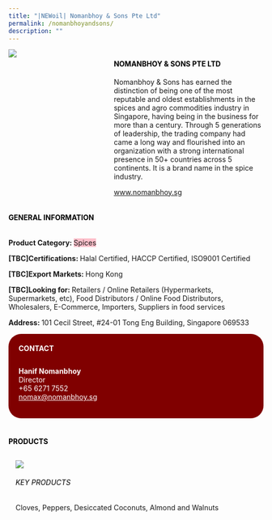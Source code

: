 ```yaml
---
title: "|NEWoil| Nomanbhoy & Sons Pte Ltd"
permalink: /nomanbhoyandsons/
description: ""
---
```

<head>
	<div class="flex-paragraph">
		<!--hi there! this is a comment and will provide you with instructional guides-->
		<!--insert booth number here!-->
		<p style="text-transform: uppercase"></p></div>
			<div class="flex-container" style="display: flex; flex-wrap: wrap;">
				<!--insert DOWNLOAD link of company logo between the " marks!-->
			<div class="card sgds" style="flex: 1 1 40%; display: block;"><img src="https://doc-0s-3s-docs.googleusercontent.com/docs/securesc/69isnljd6u5lkd2esi0uo09d7a1dfqf2/c7o2lkn5tnull0mi7vegvjn6ahm96th1/1676208300000/12105796777324072886/12105796777324072886/1342QyjsrDx5aI6XdpF88mw2uMgaE0ad3?e=download&ax=AB85Z1CaVrW4vj8txNAaU1393MS4ECatPJp7BC-tYwT9J-wRrQhjd8FeG99VZGBzHFPuQBDZmJUpUXw6RuZdnxty9CVMIhyufps5iRSGeuoXP75Ea6PmdiVCFUlrkFnSDACtHDKivqtqIxp3AE9HWLD7I0Gj1QRMOh8A_MBqnAJGeOO7vETJucmiiY2wFUpkyLlYNjdVSoXXhkv9e6jMQKR5kjwb_SsxE0GtEWtn95ys4p1yuI6bEsdxlHbpoGJ9bSPtJYGjcF5DAG0f4drrgvxei2i7zokxdGCqX55BiLbjof0fNhr-lOCu-flbopSVAl1v1jQiYUty5-KbTAjSYa3uHndpUYMRNWHM3UvF2AgRWOm9nGjAjNnmcmsqcBCAv6AcQ1KSqIzWMSQRRy9ORHIvfgR7vEX8vq8w-VP30LhvfgLr_JVjJe3_5ay7FAUpyJzFoA_CXxb3S4DbLm2DJWmotnY_lCtT8Pcm5VTJe8u423hc7QE4riCIdu7wlDWoqshq7HgIwM5cjTi9gGHZU6iuhzjyYSTrcj-5Xym-axxzyyOcBqZtWL8RQgGvzzNLTj2kV9tVtJqbAauhbLjIe2SAAKst-hAMoGpaHzA7ok_0RrwZcc6LSG_8fvCdEqF9tuB4SqXK3bDN4O2djDtE8-KYCJBDjNBsHZpWJedzO_hy5R18RtO_aRQOvvtN0rgAsa816VRjn1qLovcpokL2ll6IL-nsIOvb8r84a2gkYhZxbO1ecuq7GTvLYMpSVPeRa7xOwlRHsz9hMWbx1JBD8lnlNhz66OCy6dDD4mzMtGSJxGCN2XroWI_dTldotxF7Sp1i7y0JKTgKeup6sPM2phEZNqU0H9OefyhjoZkrrJtVwIKYC9TZrvv0pSEFCbroTUO1xwbWxtyauKZH9W-hLiFt3wBcRDo7KQ9S8J0&uuid=08a8bff0-44eb-4211-8364-9f786e23ea39&authuser=0"></div>
	<div class="card-sgds" style="flex: 1 1 58%; display: block; margin-left: 3px">
		<h4 style="text-transform: uppercase; color: black;"><!--insert the exhibitor's name between the <b> tags here--><b>Nomanbhoy & Sons Pte Ltd</b></h4><!--insert the exhibitor's description between the <p> tags here-->
		<p>Nomanbhoy & Sons has earned the distinction of being one of the
most reputable and oldest establishments in the spices and agro
commodities industry in Singapore, having being in the business for
more than a century. Through 5 generations of leadership, the
trading company had came a long way and flourished into an
organization with a strong international presence in 50+ countries
across 5 continents. It is a brand name in the spice industry.</p>
		<!--insert the exhibitor's website link, making sure there is "https:// www." present please. make sure the entire https link goes in between the " marks-->
		<p><a href="www.nomanbhoy.sg" target="_blank"><!--insert the www website link here (no need for https)-->www.nomanbhoy.sg</a></p>
	</div>
</div>
</head>

<body>
	<h4 style="text-transform: uppercase; color: black;"><b>General Information</b></h4>
		<div class="flex-container" style="display: flex; flex-wrap: wrap;">
			<div class="card sgds" style="flex: 1 1 65%; display: block; align-self: stretch">
			<div class="flex-paragraph">
			<p><b>Product Category: </b><span style=" background-color: pink; border-radius: 10 px;"><!--insert the exhibitor's pdt cat between the <p> tags here-->Spices</span></p> 
				<p><b>[TBC]Certifications: </b><!--insert all the exhibitor's certifications between the </b> and </p> here-->Halal Certified, HACCP Certified, ISO9001 Certified</p>
			<p><b>[TBC]Export Markets: </b><!--insert all the exhibitor's export markets between the </b> and </p> here-->Hong Kong</p>
			<p style="margin-bottom: 10px;"><b>[TBC]Looking for: </b><!--insert all the exhibitor's potential business partners between the </b> and </p> here-->Retailers / Online Retailers (Hypermarkets, Supermarkets, etc), Food Distributors / Online Food Distributors, Wholesalers, E-Commerce, Importers, Suppliers in food services</p><p><b>Address: </b><!--insert all the exhibitor's address the </b> and </p> here-->101 Cecil Street, #24-01 Tong Eng Building, Singapore 069533</p>
			</div>
		</div>
		<div class="card sgds" style="flex: 1 1 35%; padding: 10px; display: block; background-color: maroon; border-radius: 25px; align-self: center;">
		<h4 style="color: white; margin-top: 10px; margin-left: 10px;">CONTACT</h4>
		<div class="flex-paragraph">
			<!--replace with exhibitor's: -->
			<p style="padding: 10px; color: white;"><b><!-- POC name-->Hanif Nomanbhoy</b><br><!-- designation-->Director<br><!--contact number-->+65 6271 7552<br><!-- for linking purposes, insert their email after "mailto:"...--><a href="mailto:nomax@nomanbhoy.sg" style="color: white;"><!--...and also include the display email before </a> here-->nomax@nomanbhoy.sg</a></p>
		</div>
			</div>
		</div>
	<br>
		<h4 style="text-transform: uppercase; color: black;"><b>products</b></h4>
<div style="display: flex; flex-wrap: wrap;">
  <div class="card sgds" style="flex: 1 1 47%; margin: 10px; display: block;"><!--insert the exhibitor's DOWNLOAD image for product between the " marks here-->
	<div class="flex-image" style="display: block;"><img src="https://doc-10-3s-docs.googleusercontent.com/docs/securesc/69isnljd6u5lkd2esi0uo09d7a1dfqf2/rokmt0in61t5o8eme3fkt5484vnn5tfs/1676208225000/12105796777324072886/12105796777324072886/10PbHPeh-HORubOYQpov5NEyhI7lN7ihC?e=download&ax=AB85Z1DH37WAyJqVsDXf3g84HRouhESRUbKkf20r1m8UqFwvtZD2oCvpDHEzOpHN0SO0uXojqB8q1evKOXIu-59yYdzb4rf7Fxtqb0E5NdeXtDeNQvm2uWOn4UHgr-nG-cr4vT4dU3rj-P2xfudoBqU1gEimTci0LMq270s6KZIZN2QZIi1Vl_Eq_S1gKnw4dkrzeBcfaFxgLmE0BnRKm3h7opLExFsZO4FJzJN8akRrIIFgCJZlSqxX1BCCFS55YUsvKOOKzeenvQBTYUsCAjjRuJtUV_K5NhAlexL7WK1p5cor5WD8Tw1ReLZmvNHyIAbtw3gKJNW-LQdOU2bkLuJWX8GOhcDkkCFMsMlAWhHJsXUnnNvggtbTYqCtM4k1YMEJ4frOhEZ6RecOGEiBoFY5TbQXbnoP_NM6XdwC_4A8VK_smLLr9oa5tm-zWW8Hi4urfve8dr4-aXEPmnb0Rl-eXoPPZ_BBXMXxrkbu_IG0hxvO1s_OjIQ6ATJcslVSkkKKVsCvztprNaXzktOEsMKg70RfQ9MfvQ0xQVha7HF3uq1JQihGBdE3rIaDs6x87boKxUn39V2xczxXHt3sY2Vf8VoSZlytdR__q77_7gNVdHEWkbbImorYZ0SItI9CMHUCa_b2Ck4zIGqdwIx006T3fph0TMtoDw3gGiGEE3KCHDOXCJzkid1LDgS7prT9Lic31WxGD8o6jECQBkpKZFwulj55EvehxNfUI-peYGq04TjpCHa1E6MaGQIMhQzOpIXsMC4DsgkGnllFIHxMcqE2nDaF62_4tYGIh8em03oYH4U1fMapSbI5Ur9r0MqtTNUS9PAIMUi2L-1nOpWdrAitVoLaXSb3wOB1TQx9f5W7QSns_OuFUGqb8H8KGMdxRZQ7J0yGeeZA1u-DtQ0RVdtKIfa0ogfzqUqFPRE&uuid=1e0e1db2-34e4-4a4a-9363-09d8679c62e7&authuser=0"></div>
	<div class="flex-paragraph">
		<h6 style="text-transform: uppercase; color: black;"><!--insert product name before </h6> and product description after <p>-->Key Products</h6>
		Cloves, Peppers, Desiccated Coconuts, Almond and Walnuts





</p></div>